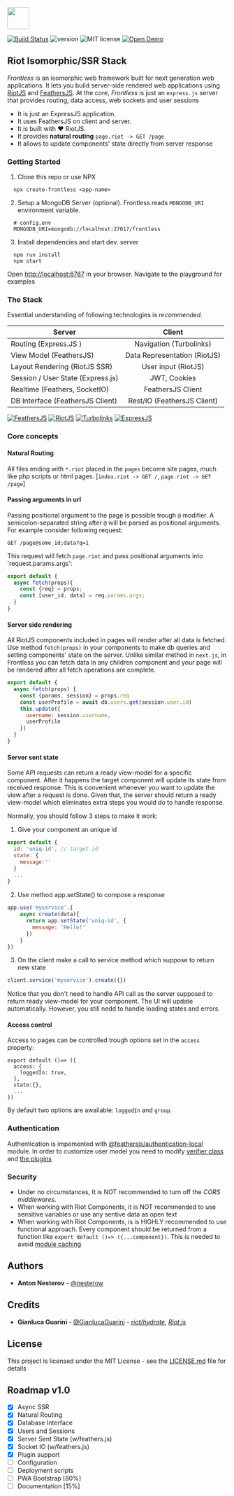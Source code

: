 <img src="https://github.com/nesterow/frontless/raw/master/assets/media/logo.png" height="50"/>

[![Build Status](https://travis-ci.org/nesterow/frontless.svg?branch=master)](https://travis-ci.org/nesterow/frontless)
![version](https://img.shields.io/badge/Version-0.5.2@alpha-yellow.svg)
![MIT license](https://img.shields.io/badge/License-MIT-blue.svg)
[![Open Demo](https://img.shields.io/badge/CodeSandbox-▶-green.svg)](https://h5l5o.sse.codesandbox.io/)


## Riot Isomorphic/SSR Stack
*Frontless* is an isomorphic web framework built for next generation web applications. 
It lets you build server-side rendered web applications using [RiotJS](https://riot.js.org) and [FeathersJS](http://feathersjs.com).
At the core, *Frontless* is just an `express.js` server that provides routing, data access, web sockets and user sessions

- It is just an ExpressJS application. 
- It uses FeathersJS on client and server.
- It is built with ❤️ RiotJS.
- It provides **natural routing** `page.riot -> GET /page`
- It allows to update components' state directly from server response

### Getting Started
1. Clone this repo or use NPX

```
  npx create-frontless <app-name>
```
2. Setup a MongoDB Server (optional). Frontless reads `MONGODB_URI` environment variable.
```
  # config.env
  MONGODB_URI=mongodb://localhost:27017/frontless
```
3. Install dependencies and start dev. server
```
  npm run install
  npm start
```
Оpen [http://localhost:6767](http://localhost:6767) in your browser. Navigate to the playground for examples 


### The Stack
Essential understanding of following technologies is _recommended_.

| Server        | Client        |
| ------------- |:-------------:|
| Routing (Express.JS ) | Navigation (Turbolinks) |
| View Model (FeathersJS)    | Data Representation (RiotJS) |
| Layout Rendering (RiotJS SSR) | User input (RiotJS)  |
| Session / User State (Express.js) | JWT, Cookies |
| Realtime (Feathers, SocketIO) | FeathersJS Client |
| DB Interface (FeathersJS Client) | Rest/IO (FeathersJS Client) |

[![FeathersJS](https://img.shields.io/badge/FeathersJS-3.3.1-green.svg)](https://github.com/feathersjs/feathers)
[![RiotJS](https://img.shields.io/badge/RiotJS-4.0.2-green.svg)](https://github.com/riot/riot)
[![Turbolinks](https://img.shields.io/badge/Turbolinks-5.2.0-green.svg)](https://github.com/turbolinks/turbolinks)
[![ExpressJS](https://img.shields.io/badge/Express-4.16.4-green.svg)](https://github.com/expressjs/express)


### Core concepts

#### Natural Routing
All files ending with `*.riot` placed in the `pages` become site pages, much like php scripts or html pages.
[`index.riot -> GET /`, `page.riot -> GET /page`]

#### Passing arguments in url
Passing positional argument to the page is possible trough `@` modifier. A semicolon-separated string after `@` will be parsed as positional arguments.
For example consider following request:
```
GET /page@some_id;data?q=1
```
This request will fetch `page.riot` and pass positional arguments into 'request.params.args':
```javascript
export default {
  async fetch(props){
    const {req} = props;
    const [user_id, data] = req.params.args;
  }
}
```


#### Server side rendering
All RiotJS components included in pages will render after all data is fetched. 
Use method `fetch(props)` in your components to make db queries and setting components' state on the server.
Unlike similar method in `next.js`, in Frontless you can fetch data in any children component 
and your page will be rendered after all fetch operations are complete.

```javascript
export default {
  async fetch(props) {
    const {params, session} = props.req
    const userProfile = await db.users.get(session.user.id)
    this.update({
      username: session.username,
      userProfile
    })
  }
}
```

#### Server sent state
Some API requests can return a ready view-model for a specific component. 
After it happens the target component will update its state from received response. 
This is convenient whenever you want to update the view after a request is done. 
Given that, the server should return a ready view-model which eliminates extra steps you would do to handle response.

Normally, you should follow 3 steps to make it work:

1. Give your component an unique id
```javascript
export default {
  id: 'uniq-id', // target id
  state: {
    message:''
  }
  ...
}
```
2. Use method app.setState() to compose a response
```javascript
app.use('myservice',{
    async create(data){
      return app.setState('uniq-id', {
        message: 'Hello!'
      })
    }
})
```
3. On the client make a call to service method which suppose to return new state
```javascript
client.service('myservice').create({})
```
Notice that you don't need to handle API call as the server supposed to return ready view-model for your component. 
The UI will update automatically. However, you still nedd to handle loading states and errors.

#### Access control
Access to pages can be controlled trough options set in the `access` property:
```
export default ()=> ({
  access: {
    loggedIn: true,
  },
  state:{},
  ...
})
```
By default two options are awailable: `loggedIn` and `group`.

### Authentication
Authentication is impemented with [@feathersjs/authentication-local](https://docs.feathersjs.com/api/authentication/local.html) module. 
In order to customize user model you need to modify [verifier class](./components/verifier.js) and [the plugins](./plugins.js)

### Security
- Under no circumstances, It is NOT recommended to turn off the *CORS middlewares*.
- When working with Riot Components, it is NOT recommended to use sensitive variables or use any sentive data as open text
- When working with Riot Components, is is HIGHLY recommended to use functional approach. Every component should be returned from a function like `export default ()=> ({...component})`. This is needed to avoid [module caching](https://nodejs.org/api/modules.html#modules_caching) 



## Authors

* **Anton Nesterov** - [@nesterow](https://github.com/nesterow)

## Credits
* **Gianluca Guarini** - [@GianlucaGuarini](https://github.com/GianlucaGuarini) - *[riot/hydrate](https://github.com/riot/hydrate)*, *[Riot.js](https://github.com/riot/riot)*

## License

This project is licensed under the MIT License - see the [LICENSE.md](.github/LICENSE.md) file for details



## Roadmap v1.0

* [x] Async SSR
* [x] Natural Routing  
* [x] Database Interface
* [x] Users and Sessions
* [x] Server Sent State (w/feathers.js)
* [x] Socket IO (w/feathers.js)
* [x] Plugin support
* [ ] Configuration
* [ ] Deployment scripts
* [ ] PWA Bootstrap [80%]
* [ ] Documentation [15%]
